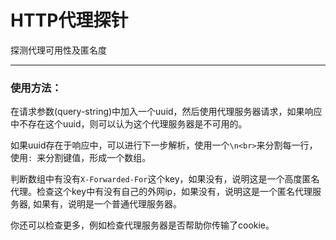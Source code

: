 # HTTP代理探针
探测代理可用性及匿名度

---
### 使用方法：
 在请求参数(query-string)中加入一个uuid，然后使用代理服务器请求，如果响应中不存在这个uuid，则可以认为这个代理服务器是不可用的。
 
 如果uuid存在于响应中，可以进行下一步解析，使用一个`\n<br>`来分割每一行，使用`: `来分割键值，形成一个数组。
 
 判断数组中有没有`X-Forwarded-For`这个key，如果没有，说明这是一个高度匿名代理。检查这个key中有没有自己的外网ip，如果没有，说明这是一个匿名代理服务器, 如果有，说明是一个普通代理服务器。
 
 你还可以检查更多，例如检查代理服务器是否帮助你传输了cookie。